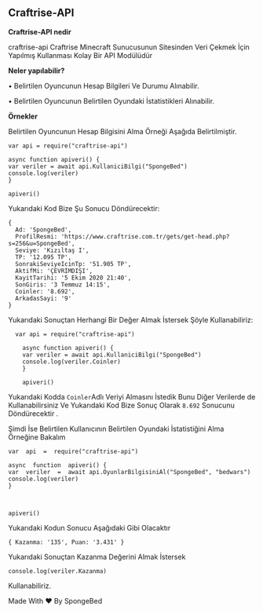## **Craftrise-API**

**Craftrise-API nedir**

craftrise-api Craftrise Minecraft Sunucusunun Sitesinden Veri Çekmek İçin Yapılmış Kullanması Kolay Bir API Modülüdür


**Neler yapılabilir?**

• Belirtilen Oyuncunun Hesap Bilgileri Ve Durumu Alınabilir.

• Belirtilen Oyuncunun Belirtilen Oyundaki İstatistikleri Alınabilir.

**Örnekler**

Belirtilen Oyuncunun Hesap Bilgisini Alma Örneği Aşağıda Belirtilmiştir.

    var api = require("craftrise-api")
    
    async function apiveri() {
    var veriler = await api.KullaniciBilgi("SpongeBed")
    console.log(veriler)
    }
    
    apiveri()

Yukarıdaki Kod Bize Şu Sonucu Döndürecektir:

    {
      Ad: 'SpongeBed',
      ProfilResmi: 'https://www.craftrise.com.tr/gets/get-head.php?s=256&u=SpongeBed',
      Seviye: 'Kızıltaş I',
      TP: '12.095 TP',
      SonrakiSeviyeIcinTp: '51.905 TP',
      AktifMi: 'ÇEVRİMDIŞI',
      KayitTarihi: '5 Ekim 2020 21:40',
      SonGiris: '3 Temmuz 14:15',
      Coinler: '8.692',
      ArkadasSayi: '9'
    }
Yukarıdaki Sonuçtan Herhangi Bir Değer Almak İstersek Şöyle Kullanabiliriz:
 

      var api = require("craftrise-api")
        
        async function apiveri() {
        var veriler = await api.KullaniciBilgi("SpongeBed")
        console.log(veriler.Coinler)
        }
        
        apiveri()
    

Yukarıdaki Kodda `Coinler`Adlı Veriyi Almasını İstedik Bunu Diğer Verilerde de Kullanabilirsiniz Ve Yukarıdaki Kod Bize Sonuç Olarak `8.692` Sonucunu Döndürecektir .


  Şimdi İse Belirtilen Kullanıcının Belirtilen Oyundaki İstatistiğini Alma Örneğine Bakalım

    var  api  =  require("craftrise-api")
    
    async  function  apiveri() {
    var  veriler  =  await api.OyunlarBilgisiniAl("SpongeBed", "bedwars")
    console.log(veriler)
    }
    
      
    
    apiveri()


Yukarıdaki Kodun Sonucu Aşağıdaki Gibi Olacaktır


    { Kazanma: '135', Puan: '3.431' }

Yukarıdaki Sonuçtan Kazanma Değerini Almak İstersek 

    console.log(veriler.Kazanma)
Kullanabiliriz.


Made With ❤ By SpongeBed
  
  

